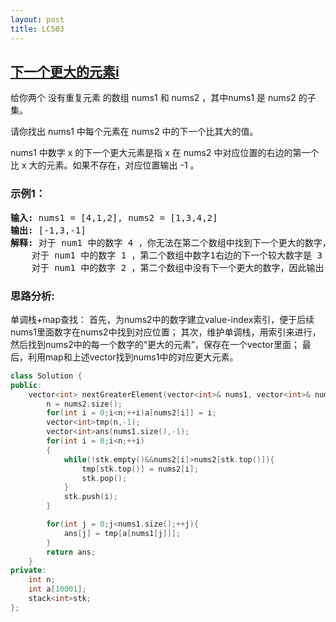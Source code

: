 ```yaml
---
layout: post
title: LC503
---
```

## [下一个更大的元素i](https://leetcode-cn.com/problems/next-greater-element-i/)
给你两个 没有重复元素 的数组 nums1 和 nums2 ，其中nums1 是 nums2 的子集。

请你找出 nums1 中每个元素在 nums2 中的下一个比其大的值。

nums1 中数字 x 的下一个更大元素是指 x 在 nums2 中对应位置的右边的第一个比 x 大的元素。如果不存在，对应位置输出 -1 。


### 示例1：
<pre>
<strong>输入:</strong> nums1 = [4,1,2], nums2 = [1,3,4,2]
<strong>输出:</strong> [-1,3,-1]
<strong>解释:</strong> 对于 num1 中的数字 4 ，你无法在第二个数组中找到下一个更大的数字，因此输出 -1 。
    对于 num1 中的数字 1 ，第二个数组中数字1右边的下一个较大数字是 3 。
    对于 num1 中的数字 2 ，第二个数组中没有下一个更大的数字，因此输出 -1 。
</pre>

### 思路分析:

单调栈+map查找：
首先，为nums2中的数字建立value-index索引，便于后续nums1里面数字在nums2中找到对应位置；
其次，维护单调栈，用索引来进行，然后找到nums2中的每一个数字的“更大的元素”，保存在一个vector里面；
最后，利用map和上述vector找到nums1中的对应更大元素。

```C++
class Solution {
public:
    vector<int> nextGreaterElement(vector<int>& nums1, vector<int>& nums2) {
        n = nums2.size();
        for(int i = 0;i<n;++i)a[nums2[i]] = i;
        vector<int>tmp(n,-1);
        vector<int>ans(nums1.size(),-1);
        for(int i = 0;i<n;++i)
        {
            while(!stk.empty()&&nums2[i]>nums2[stk.top()]){
                tmp[stk.top()] = nums2[i];
                stk.pop();
            }
            stk.push(i);
        }

        for(int j = 0;j<nums1.size();++j){
            ans[j] = tmp[a[nums1[j]]];
        }
        return ans;
    }
private:
    int n;
    int a[10001];
    stack<int>stk;
};
```